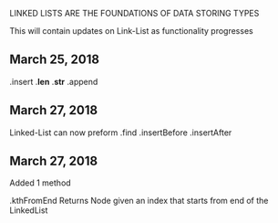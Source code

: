 LINKED LISTS ARE THE FOUNDATIONS OF DATA STORING TYPES

This will contain updates on Link-List as functionality progresses

March 25, 2018
-
.insert
.__len__
.__str__
.append



March 27, 2018
-
Linked-List can now preform
.find
.insertBefore
.insertAfter




March 27, 2018
-
Added 1 method

.kthFromEnd
Returns Node given an index that starts from end of the LinkedList

